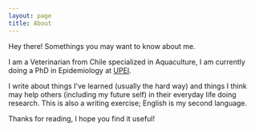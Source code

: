 ```yaml
---
layout: page
title: About
---
```


<p class="message">
  Hey there! Somethings you may want to know about me.
</p>

I am a Veterinarian from Chile specialized in Aquaculture, I am currently doing a PhD in Epidemiology at [UPEI](www.upei.ca).

I write about things I've learned (usually the hard way) and things I think may help others (including my future self) in their everyday life doing research. This is also a writing exercise; English is my second language.  

Thanks for reading, I hope you find it useful!